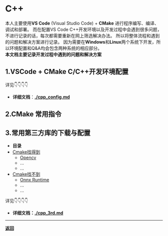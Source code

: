 # C++
本人主要使用**VS Code** (Visual Studio Code) + **CMake** 进行程序编写、编译、调试和部署。
而在配置VS Code C++开发环境以及开发过程中会遇到很多问题，不进行记录的话，每次都需要重新在网上筛选解决办法。
所以将整体流程和遇到的问题和解决方案进行记录。
因为需要在**Windows**和**Linux**两个系统下开发，所以环境配置和Q&A均会包含两种系统的相应部分。  
**本文档主要记录开发过程中遇到的问题和解决方案**

## 1.VSCode + CMake C/C++开发环境配置

详见👇👇👇👇
- **详细文档**：[**./cpp_config.md**](./cpp_config.md)

## 2.CMake 常用指令

## 3.常用第三方库的下载与配置

- **目录**
 - [Cmake找得到](./cpp_3rd.md#CMake可以找到的库)
   - [Opencv](./cpp_3rd.md#opencv)
   - ...
   - ...
 - [Cmake找不到](./cpp_3rd.md#CMake找不到的库)
   - [Onnx Runtime](./cpp_3rd.md#otr)
   - ...
   - ...

详见👇👇👇👇
- **详细文档：[./cpp_3rd.md](./cpp_3rd.md)**

---

**[返回](../../README.md)**
